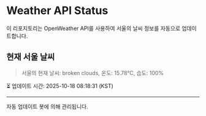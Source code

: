 
# Weather API Status

이 리포지토리는 OpenWeather API를 사용하여 서울의 날씨 정보를 자동으로 업데이트합니다.

## 현재 서울 날씨
> 서울의 현재 날씨: broken clouds, 온도: 15.78°C, 습도: 100%

⏳ 업데이트 시간: 2025-10-18 08:18:31 (KST)

---
자동 업데이트 봇에 의해 관리됩니다.
